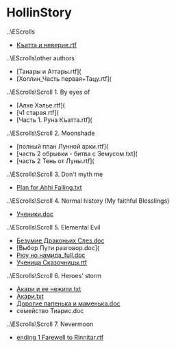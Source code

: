 # HollinStory
..\EScrolls

- [Къатта и неверие.rtf]()

..\EScrolls\other authors

- [Танары и Аттары.rtf](
- [Холлин_Часть первая+Тацу.rtf](

..\EScrolls\Scroll 1. By eyes of

- [Алхе Хэлье.rtf](
- [ч1 старая.rtf](
- [Часть 1. Руна Къатта.rtf](

..\EScrolls\Scroll 2. Moonshade

- [полный план Лунной арки.rtf](
- [часть 2 обрывки - битва с Земусом.txt](
- [часть 2 Тень от Луны.rtf](

..\EScrolls\Scroll 3. Don't myth me

- [Plan for Ahhi Falling.txt](https://github.com/vergona/HollinStory/blob/master/S3%20Ahhi%20falling.md)

..\EScrolls\Scroll 4. Normal history (My faithful Blesslings)

- [Ученики.doc](https://github.com/vergona/HollinStory/blob/master/S4%20Blesslings.md)

..\EScrolls\Scroll 5. Elemental Evil

- [Безумие Драконьих Слез.doc](https://github.com/vergona/HollinStory/blob/master/S5%20Dragon%20Despair.md)
- [Выбор Пути разговор.doc](
- [Рюу но намида_full.doc](https://github.com/vergona/HollinStory/blob/master/S5%20Ryuu_no_namida.md)
- [Ученица Сказочницы.rtf](https://github.com/vergona/HollinStory/blob/master/S5%20Tail-teller's%20apprentice.md)

..\EScrolls\Scroll 6. Heroes' storm

- [Акари и ее нежити.txt](https://github.com/vergona/HollinStory/blob/master/S6%20Akari%20and%20undead.md)
- [Акари.txt](https://github.com/vergona/HollinStory/blob/master/S6%20Akari.md)
- [Дорогие папенька и маменька.doc](https://github.com/vergona/HollinStory/blob/master/S6%20Letter%20from%20Shala.md)
- семейство Тиарис.doc 

..\EScrolls\Scroll 7. Nevermoon

- [ending 1 Farewell to Rinnitar.rtf](https://github.com/vergona/HollinStory/blob/master/S7%20Farewell%20to%20Rinnitar.md)
